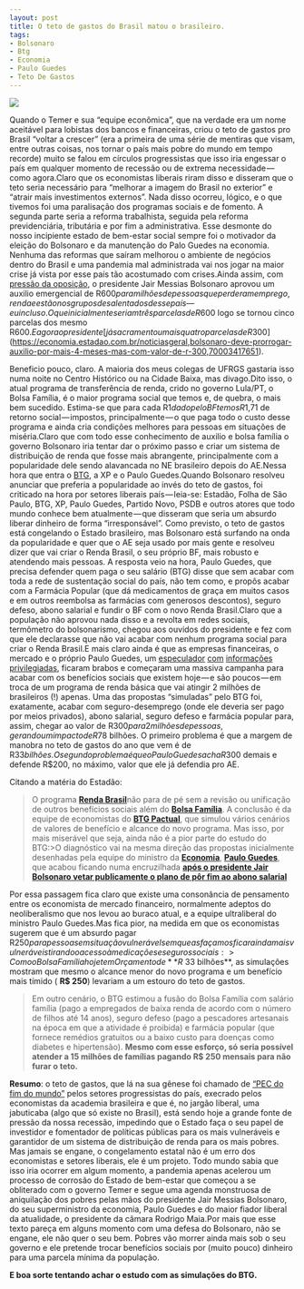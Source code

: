 ```yaml
---
layout: post
title: O teto de gastos do Brasil matou o brasileiro.
tags:
- Bolsonaro
- Btg
- Economia
- Paulo Guedes
- Teto De Gastos
---
```


![](https://cdn-images-1.medium.com/max/1200/1*U50DscfzY9t269A3WXichg.jpeg)

Quando o Temer e sua “equipe econômica”, que na verdade era um nome aceitável para lobistas dos bancos e financeiras, criou o teto de gastos pro Brasil “voltar a crescer” (era a primeira de uma série de mentiras que visam, entre outras coisas, nos tornar o país mais pobre do mundo em tempo recorde) muito se falou em círculos progressistas que isso iria engessar o país em qualquer momento de recessão ou de extrema necessidade — como agora.Claro que os economistas liberais riram disso e disseram que o teto seria necessário para “melhorar a imagem do Brasil no exterior” e “atrair mais investimentos externos”. Nada disso ocorreu, lógico, e o que tivemos foi uma paralisação dos programas sociais e de fomento. A segunda parte seria a reforma trabalhista, seguida pela reforma previdenciária, tributária e por fim a administrativa. Esse desmonte do nosso incipiente estado de bem-estar social sempre foi o motivador da eleição do Bolsonaro e da manutenção do Palo Guedes na economia. Nenhuma das reformas que saíram melhorou o ambiente de negócios dentro do Brasil e uma pandemia mal administrada vai nos jogar na maior crise já vista por esse país tão acostumado com crises.Ainda assim, com [pressão da oposição](https://www.diariodocentrodomundo.com.br/essencial/com-valor-elevado-pela-oposicao-auxilio-emergencial-reduziu-desigualdade-ao-menor-nivel-historico/), o presidente Jair Messias Bolsonaro aprovou um auxilio emergencial de R$600 para milhões de pessoas que perderam emprego, renda e estão nos grupos desalentados desse país — eu incluso. O que inicialmente seriam três parcelas de R$600 logo se tornou cinco parcelas dos mesmo R$600. E agora o presidente 
[já sacramentou mais quatro parcelas de R$300](https://economia.estadao.com.br/noticiasgeral,bolsonaro-deve-prorrogar-auxilio-por-mais-4-meses-mas-com-valor-de-r-300,70003417651). 

Beneficio pouco, claro. A maioria dos meus colegas de UFRGS gastaria isso numa noite no Centro Histórico ou na Cidade Baixa, mas divago.Dito isso, o atual programa de transferência de renda, crido no governo Lula/PT, o Bolsa Família, é o maior programa social que temos e, de quebra, o mais bem sucedido. Estima-se que para cada R$1 dado pelo BF temos R$1,71 de retorno social — impostos, principalmente — o que paga todo o custo desse programa e ainda cria condições melhores para pessoas em situações de miséria.Claro que com todo esse conhecimento de auxilio e bolsa família o governo Bolsonaro iria tentar dar o próximo passo e criar um sistema de distribuição de renda que fosse mais abrangente, principalmente com a popularidade dele sendo alavancada no NE brasileiro depois do AE.Nessa hora que entra o [BTG](https://economia.estadao.com.br/noticias/geral,renda-brasil-so-se-sustenta-com-unificacao-de-beneficios-dizem-economistas,70003417560), a XP e o Paulo Guedes.Quando Bolsonaro resolveu anunciar que preferia a popularidade ao invés do teto de gastos, foi criticado na hora por setores liberais país — leia-se: Estadão, Folha de São Paulo, BTG, XP, Paulo Guedes, Partido Novo, PSDB e outros atores que todo mundo conhece bem atualmente — que disseram que seria um absurdo liberar dinheiro de forma “irresponsável”. Como previsto, o teto de gastos está congelando o Estado brasileiro, mas Bolsonaro está surfando na onda da popularidade e quer que o AE seja usado por mais gente e resolveu dizer que vai criar o Renda Brasil, o seu próprio BF, mais robusto e atendendo mais pessoas. A resposta veio na hora, Paulo Guedes, que precisa defender quem paga o seu salário (BTG) disse que sem acabar com toda a rede de sustentação social do país, não tem como, e propôs acabar com a Farmácia Popular (que dá medicamentos de graça em muitos casos e em outros reembolsa as farmácias com generosos descontos), seguro defeso, abono salarial e fundir o BF com o novo Renda Brasil.Claro que a população não aprovou nada disso e a revolta em redes sociais, termômetro do bolsonarismo, chegou aos ouvidos do presidente e fez com que ele declarasse que não vai acabar com nenhum programa social para criar o Renda Brasil.E mais claro ainda é que as empresas financeiras, o mercado e o próprio Paulo Guedes, um [especulador](https://revistaforum.com.br/brasil/fundado-por-paulo-guedes-banco-pactual-registra-salto-de-50-no-lucro-liquido-no-trimestre/) [com](https://spbancarios.com.br/07/2020/bb-cede-carteira-de-credito-ao-btg-em-meio-nova-ameaca-de-privatizacao) [informações](https://www.moneytimes.com.br/paulo-guedes-se-reune-com-o-ceo-do-banco-btg-pactual-nesta-sexta-confira-a-agenda/) [privilegiadas](https://theintercept.com/2020/08/16/mansueto-almeida-paulo-guedes-btg-economia/), ficaram brabos e começaram uma massiva campanha para acabar com os benefícios sociais que existem hoje — e são poucos — em troca de um programa de renda básica que vai atingir 2 milhões de brasileiros (!) apenas. Uma das propostas “simuladas” pelo BTG foi, exatamente, acabar com seguro-desemprego (onde ele deveria ser pago por meios privados), abono salarial, seguro defeso e farmácia popular para, assim, chegar ao valor de R$300 para 2 milhões de pessoas, gerando um impacto de R$78 bilhões. O primeiro problema é que a margem de manobra no teto de gastos do ano que vem é de R$33 bilhões. O segundo problema é que o Paulo Guedes acha R$300 demais e defende R$200, no máximo, valor que ele já defendia pro AE.

Citando a matéria do Estadão:

>O programa [**Renda Brasil**](https://tudo-sobre.estadao.com.br/renda-brasil)não para de pé sem a revisão ou unificação de outros benefícios sociais além do [**Bolsa Família**](https://tudo-sobre.estadao.com.br/Bolsa%20Fam%C3%ADlia). A conclusão é da equipe de economistas do [**BTG Pactual**](https://tudo-sobre.estadao.com.br/BTG%20Pactual), que simulou vários cenários de valores de benefício e alcance do novo programa. Mas isso, por mais miserável que seja, ainda não é a pior parte do estudo do BTG:>O diagnóstico vai na mesma direção das propostas inicialmente desenhadas pela equipe do ministro da [**Economia**](https://tudo-sobre.estadao.com.br/minist%C3%A9rio%20da%20economia), [**Paulo Guedes**](https://tudo-sobre.estadao.com.br/Paulo%20Guedes), que acabou ficando numa encruzilhada [**após o presidente Jair Bolsonaro vetar publicamente o plano de pôr fim ao abono salarial**](https://economia.estadao.com.br/noticias/geral,bolsonaro-critica-proposta-do-renda-brasil-e-diz-que-nao-vai-tirar-do-pobre-para-dar-ao-pauperrimo,7000341360)

Por essa passagem fica claro que existe uma consonância de pensamento entre os economista de mercado financeiro, normalmente adeptos do neoliberalismo que nos levou ao buraco atual, e a equipe ultraliberal do ministro Paulo Guedes.Mas fica pior, na medida em que os economistas sugerem que é um absurdo pagar R$250 para pessoas em situação vulnerável sem que as façamos ficar ainda mais vulneráveis tirando o acesso à medicações e seguros sociais:>Como o Bolsa Família hoje tem Orçamento de **R$ 33 bilhões**, as simulações mostram que mesmo o alcance menor do novo programa e um benefício mais tímido (
**R$ 250**) levariam a um estouro do teto de gastos.

>Em outro cenário, o BTG estimou a fusão do Bolsa Família com salário família (pago a empregados de baixa renda de acordo com o número de filhos até 14 anos), seguro defeso (pago a pescadores artesanais na época em que a atividade é proibida) e farmácia popular (que fornece remédios gratuitos ou a baixo custo para doenças como diabetes e hipertensão). **Mesmo com esse esforço, só seria possível atender a 15 milhões de famílias pagando R$ 250 mensais para não furar o teto.**

**Resumo**: o teto de gastos, que lá na sua gênese foi chamado de [“PEC do fim do mundo”](https://www.fenae.org.br/portal/fenae-portal/noticias/pec-do-fim-do-mundo-e-aprovada-20-anos-sem-investimentos-publicos.htm) pelos setores progressistas do país, execrado pelos economistas da academia brasileira e que é, no jargão liberal, uma jabuticaba (algo que só existe no Brasil), está sendo hoje a grande fonte de pressão da nossa recessão, impedindo que o Estado faça o seu papel de investidor e fomentador de políticas públicas para os mais vulneráveis e garantidor de um sistema de distribuição de renda para os mais pobres. Mas jamais se engane, o congelamento estatal não é um erro dos economistas e setores liberais, ele é um projeto. Todo mundo sabia que isso iria ocorrer em algum momento, a pandemia apenas acelerou um processo de corrosão do Estado de bem-estar que começou a se obliterado com o governo Temer e segue uma agenda monstruosa de aniquilação dos pobres pelas mãos do presidente Jair Messias Bolsonaro, do seu superministro da economia, Paulo Guedes e do maior fiador liberal da atualidade, o presidente da câmara Rodrigo Maia.Por mais que esse texto pareça em alguns momento com uma defesa do Bolsonaro, não se engane, ele não quer o seu bem. Pobres vão morrer ainda mais sob o seu governo e ele pretende trocar benefícios sociais por (muito pouco) dinheiro para uma parcela mínima da população.

**E boa sorte tentando achar o estudo com as simulações do BTG.**
